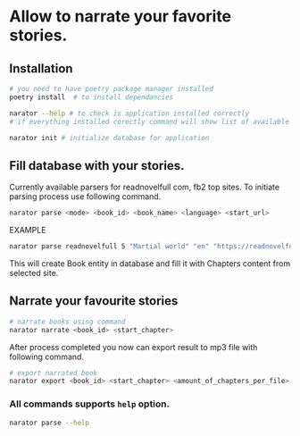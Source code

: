 # Allow to narrate your favorite stories.

## Installation
```bash
# you need to have poetry package manager installed
poetry install  # to install dependancies

narator --help # to check is application installed correctly
# if everything installed corectly command will show list of available commands
```

```bash
narator init # initialize database for application
```

## Fill database with your stories. 

Currently available parsers for readnovelfull com, fb2 top sites.
To initiate parsing process use following command. 
```bash
narator parse <mode> <book_id> <book_name> <language> <start_url>
```
EXAMPLE
```bash
narator parse readnovelfull 5 "Martial world" "en" "https://readnovelfull.com/martial-world.html"
```
This will create Book entity in database and fill it with Chapters content from selected site.

## Narrate your favourite stories 
```bash
# narrate books using command
narator narrate <book_id> <start_chapter>
```
After process completed you now can export result to mp3 file with following command.
```bash
# export narrated book 
narator export <book_id> <start_chapter> <amount_of_chapters_per_file> --cover=<path_to_cover_img>
```

### All commands supports `help` option.
```bash 
narator parse --help
```